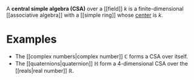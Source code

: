 A **central simple algebra (CSA)** over a [[field]] $k$ is a finite-dimensional [[associative algebra]] with a [[simple ring]] whose [center](./Ring-Theory/Center) is $k$.

# Examples

* The [[complex numbers|complex number]] $\mathbb{C}$ forms a CSA over itself.
* The [[quaternions|quaternion]] $\mathbb{H}$ form a 4-dimensional CSA over the [[reals|real number]] $\mathbb{R}$.